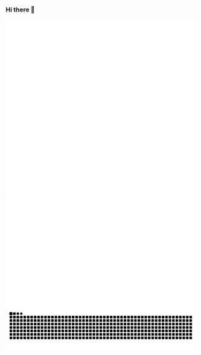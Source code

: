 ### Hi there 👋

<picture>
  <img src="/metrics.plugin.languages.charts.svg" alt="Metrics">
</picture>

<picture>
  <img src="/metrics.plugin.habits.charts.svg" alt="Metrics">
</picture>

<picture>
  <source media="(prefers-color-scheme: dark)" srcset="https://raw.githubusercontent.com/Luthics/luthics/refs/heads/output/github-snake-dark.svg" />
  <source media="(prefers-color-scheme: light)" srcset="https://raw.githubusercontent.com/Luthics/luthics/refs/heads/output/github-snake.svg" />
  <img alt="github-snake" src="https://raw.githubusercontent.com/Luthics/luthics/refs/heads/output/github-snake.svg" />
</picture>

